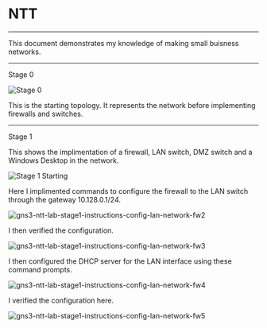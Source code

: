 # NTT
---

This document demonstrates my knowledge of making small buisness networks.

---

Stage 0

![Stage 0](https://github.com/tetsunoheishi/NTT/assets/170445180/cb2b4445-2f55-4a58-bcb0-bb46317ce7e8)

This is the starting topology. It represents the network before implementing firewalls and switches.

---
Stage 1

This shows the implimentation of a firewall, LAN switch, DMZ switch and a Windows Desktop in the network.

![Stage 1 Starting](https://github.com/tetsunoheishi/NTT/assets/170445180/aeb9d3b1-40e9-45cc-84a5-df6873d3b2b1)

Here I implimented commands to configure the firewall to the LAN switch through the gateway 10.128.0.1/24.

![gns3-ntt-lab-stage1-instructions-config-lan-network-fw2](https://github.com/tetsunoheishi/NTT/assets/170445180/706bac8d-2cf6-4eb9-948c-2fee208d329a)

I then verified the configuration.

![gns3-ntt-lab-stage1-instructions-config-lan-network-fw3](https://github.com/tetsunoheishi/NTT/assets/170445180/f99516b5-4799-4dd5-baef-2cafd3d29ef8)

I then configured the DHCP server for the LAN interface using these command prompts.

![gns3-ntt-lab-stage1-instructions-config-lan-network-fw4](https://github.com/tetsunoheishi/NTT/assets/170445180/341ea206-0ace-4849-a7d9-af27cadf9a61)

I verified the configuration here.

![gns3-ntt-lab-stage1-instructions-config-lan-network-fw5](https://github.com/tetsunoheishi/NTT/assets/170445180/9bd72b67-6720-4482-8033-47b1d3e2b20f)


